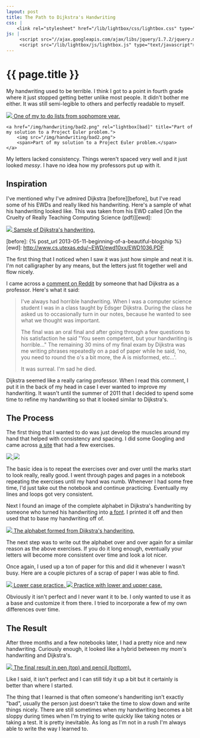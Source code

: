 ```yaml
---
layout: post
title: The Path to Dijkstra's Handwriting
css: |
    <link rel="stylesheet" href="/lib/lightbox/css/lightbox.css" type="text/css" media="all" />
js: |
     <script src="//ajax.googleapis.com/ajax/libs/jquery/1.7.2/jquery.min.js"></script>
     <script src="/lib/lightbox/js/lightbox.js" type="text/javascript"></script>
---
```


{{ page.title }}
================

My handwriting used to be terrible. I think I got to a point in fourth grade
where it just stopped getting better unlike most people. It didn't bother me
either. It was still semi-legible to others and perfectly readable to myself.

<div class="gallery two">
    <a href="/img/handwriting/bad1.png" rel="lightbox[bad]" title="One of my to do lists from sophomore year.">
        <img src="/img/handwriting/bad1.png">
        <span>One of my to do lists from sophomore year.</span>
    </a>

    <a href="/img/handwriting/bad2.png" rel="lightbox[bad]" title="Part of my solution to a Project Euler problem.">
        <img src="/img/handwriting/bad2.png">
        <span>Part of my solution to a Project Euler problem.</span>
    </a>
</div>

My letters lacked consistency. Things weren't spaced very well and it just
looked *messy*. I have no idea how my professors put up with it.

## Inspiration

I've mentioned why I've admired Dijkstra [before][before], but I've read some of his EWDs
and really liked his handwriting. Here's a sample of what his handwriting looked
like. This was taken from his EWD called [On the Cruelty of Really Teaching
Computing Science (pdf)][ewd]:

<div class="gallery one">
    <a href="/img/handwriting/dijkstras.png" rel="lightbox" title="Sample of Dijkstra's handwriting.">
        <img src="/img/handwriting/dijkstras.png">
        <span>Sample of Dijkstra's handwriting.</span>
    </a>
</div>

[before]: {% post_url 2013-05-11-beginning-of-a-beautiful-blogship %}
[ewd]: http://www.cs.utexas.edu/~EWD/ewd10xx/EWD1036.PDF

The first thing that I noticed when I saw it was just how simple and neat it is.
I'm not calligrapher by any means, but the letters just fit together well and
flow nicely.

I came across a [comment on Reddit][comment] by someone that had Dijkstra as a professor.
Here's what it said:

[comment]: http://www.reddit.com/r/AskReddit/comments/8rheh/any_tips_to_improve_handwriting_neatness_my/c0a7hoy

> I've always had horrible handwriting. When I was a computer science student I
> was in a class taught by Edsger Dijkstra. During the class he asked us to
> occasionally turn in our notes, because he wanted to see what we thought was
> important.
>
> The final was an oral final and after going through a few questions to his
> satisfaction he said "You seem competent, but your handwriting is horrible..."
> The remaining 30 mins of my final exam by Dijkstra was me writing phrases
> repeatedly on a pad of paper while he said, 'no, you need to round the o's a bit
> more, the A is misformed, etc...'.
>
> It was surreal. I'm sad he died.

Dijkstra seemed like a really caring professor. When I read this comment, I put
it in the back of my head in case I ever wanted to improve my handwriting.
It wasn't until the summer of 2011 that I decided to spend some time to refine
my handwriting so that it looked similar to Dijkstra's.

## The Process

The first thing that I wanted to do was just develop the muscles around my hand
that helped with consistency and spacing. I did some Googling and came across [a
site][handwriting] that had a few exercises.


<div class="gallery one">
    <a href="/img/handwriting/loopies.gif" rel="lightbox">
        <img src="/img/handwriting/loopies.gif">
    </a>
    <a href="/img/handwriting/slashes.gif" rel="lightbox">
        <img src="/img/handwriting/slashes.gif">
    </a>
</div>

The basic idea is to repeat the exercises over and over until the marks start to
look really, really good. I went through pages and pages in a notebook repeating
the exercises until my hand was numb. Whenever I had some free time, I'd just
take out the notebook and continue practicing. Eventually my lines and loops got
very consistent.

[handwriting]: http://www.paperpenalia.com/handwriting.html

Next I found an image of the complete alphabet in Dijkstra's handwriting by
someone who turned his handwriting into [a font][font]. I printed it off and
then used that to base my handwriting off of.

[font]: http://www.fonts101.com/fonts/view/Uncategorized/34398/Dijkstra

<div class="gallery one">
    <a href="/img/handwriting/dijkstra-alphabet.png" rel="lightbox" title="The alphabet formed from Dijkstra's handwriting.">
        <img src="/img/handwriting/dijkstra-alphabet.png">
        <span>The alphabet formed from Dijkstra's handwriting.</span>
    </a>
</div>

The next step was to write out the alphabet over and over again for a similar
reason as the above exercises. If you do it long enough, eventually your letters
will become more consistent over time and look a lot nicer.

Once again, I used up a ton of paper for this and did it whenever I wasn't busy.
Here are a couple pictures of a scrap of paper I was able to find.

<div class="gallery two">
    <a href="/img/handwriting/progress1.png" rel="lightbox[pratice]" title="Lower case practice.">
        <img src="/img/handwriting/progress1.png">
        <span>Lower case practice.</span>
    </a>
    <a href="/img/handwriting/progress2.png" rel="lightbox[pratice]" title="Practice with lower and upper case.">
        <img src="/img/handwriting/progress2.png">
        <span>Practice with lower and upper case.</span>
    </a>
</div>

Obviously it isn't perfect and I never want it to be. I only wanted to use it as
a base and customize it from there. I tried to incorporate a few of my own
differences over time.

## The Result

After three months and a few notebooks later, I had a pretty nice and new handwriting. Curiously
enough, it looked like a hybrid between my mom's handwriting and Dijkstra's.

<div class="gallery one">
    <a href="/img/handwriting/final.png" rel="lightbox" title="The final result in pen (top) and pencil (bottom).">
        <img src="/img/handwriting/final.png">
        <span>The final result in pen (top) and pencil (bottom).</span>
    </a>
</div>

Like I said, it isn't perfect and I can still tidy it up a bit but it certainly
is better than where I started.

The thing that I learned is that often someone's handwriting isn't exactly
"bad", usually the person just doesn't take the time to slow down and write
things nicely. There are still sometimes when my handwriting becomes a bit
sloppy during times when I'm trying to write quickly like taking notes or taking
a test. It is pretty inevitable. As long as I'm not in a rush I'm always able to
write the way I learned to.
